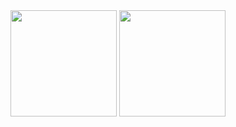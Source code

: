  
<div align="center"
 <a href="https://github.com/giifiuza"></a>
 <img height="170em" src="https://github-readme-streak-stats.herokuapp.com/?user=giifiuza&theme=radical&hide_border=true&count_private=true"/>
 
 <img height="170em" src="https://github-readme-stats.vercel.app/api?username=giifiuza&show_icons=true&theme=radical&include_all_commits=true&count_private=true"/>
</div>
